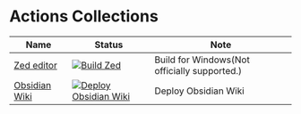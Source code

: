 # Actions Collections

| Name                                                | Status                                                                                                                                                                    | Note                                         |
| --------------------------------------------------- | ------------------------------------------------------------------------------------------------------------------------------------------------------------------------- | -------------------------------------------- |
| [Zed editor](https://github.com/zed-industries/zed) | [![Build Zed](https://github.com/colorsakura/actions/actions/workflows/zed.yml/badge.svg?branch=main)](https://github.com/colorsakura/actions/actions/workflows/zed.yml)  | Build for Windows(Not officially supported.) |
| [Obsidian Wiki](https://wiki.52bilibili.com)                                       | [![Deploy Obsidian Wiki](https://github.com/colorsakura/actions/actions/workflows/wiki.yml/badge.svg)](https://github.com/colorsakura/actions/actions/workflows/wiki.yml) | Deploy Obsidian Wiki                         |
